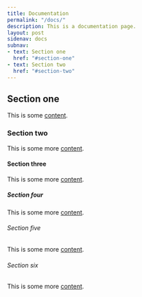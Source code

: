 ```yaml
---
title: Documentation
permalink: "/docs/"
description: This is a documentation page.
layout: post
sidenav: docs
subnav:
- text: Section one
  href: "#section-one"
- text: Section two
  href: "#section-two"
---
```


## Section one

This is some [content](https://18f.gsa.gov/).

### Section two

This is some more [content](javascript:void(0);).

#### Section three

This is some more [content](#).

##### Section four

This is some more [content](https://18f.gsa.gov/).

###### Section five

This is some more [content](https://18f.gsa.gov/).

###### Section six

This is some more [content](https://18f.gsa.gov/).
